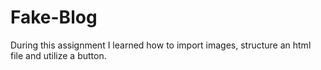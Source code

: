 # Fake-Blog
During this assignment I learned how to import images, structure an html file and utilize a button. 
